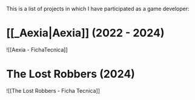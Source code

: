 This is a list of projects in which I have participated as a game developer:

# [[_Aexia|Aexia]] (2022 - 2024)
![[Aexia - FichaTecnica]]


# The Lost Robbers (2024)
![[The Lost Robbers - Ficha Tecnica]]


